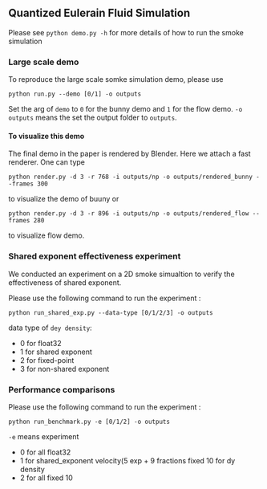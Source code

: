 ## Quantized Eulerain Fluid Simulation

Please see `python demo.py -h` for more details of how to run the smoke simulation

### Large scale demo

To reproduce the large scale somke simulation demo, please use
```
python run.py --demo [0/1] -o outputs
```
Set the arg of `demo` to `0` for the bunny demo and `1` for the flow demo. `-o outputs` means the set the output folder to `outputs`.

#### To visualize this demo
The final demo in the paper is rendered by Blender. Here we attach a fast renderer. One can type

```
python render.py -d 3 -r 768 -i outputs/np -o outputs/rendered_bunny --frames 300
```
to visualize the demo of buuny or 
```
python render.py -d 3 -r 896 -i outputs/np -o outputs/rendered_flow --frames 280
```
to visualize flow demo.

### Shared exponent effectiveness experiment

We conducted an experiment on a 2D smoke simualtion to verify the effectiveness of shared exponent.

Please use the following command to run the experiment :
```
python run_shared_exp.py --data-type [0/1/2/3] -o outputs
```
data type of `dey density`: 
+ 0 for float32
+ 1 for shared exponent 
+ 2 for fixed-point
+ 3 for non-shared exponent 

### Performance comparisons
Please use the following command to run the experiment :
```
python run_benchmark.py -e [0/1/2] -o outputs
```
`-e` means experiment
+ 0 for all float32
+ 1 for shared_exponent velocity(5 exp + 9 fractions fixed 10 for dy density
+ 2 for all fixed 10
